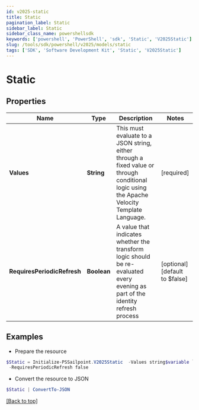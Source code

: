 ```yaml
---
id: v2025-static
title: Static
pagination_label: Static
sidebar_label: Static
sidebar_class_name: powershellsdk
keywords: ['powershell', 'PowerShell', 'sdk', 'Static', 'V2025Static'] 
slug: /tools/sdk/powershell/v2025/models/static
tags: ['SDK', 'Software Development Kit', 'Static', 'V2025Static']
---
```



# Static

## Properties

Name | Type | Description | Notes
------------ | ------------- | ------------- | -------------
**Values** | **String** | This must evaluate to a JSON string, either through a fixed value or through conditional logic using the Apache Velocity Template Language. | [required]
**RequiresPeriodicRefresh** | **Boolean** | A value that indicates whether the transform logic should be re-evaluated every evening as part of the identity refresh process | [optional] [default to $false]

## Examples

- Prepare the resource
```powershell
$Static = Initialize-PSSailpoint.V2025Static  -Values string$variable `
 -RequiresPeriodicRefresh false
```

- Convert the resource to JSON
```powershell
$Static | ConvertTo-JSON
```


[[Back to top]](#) 


